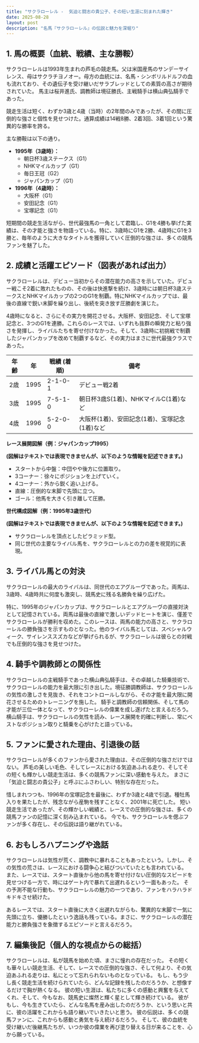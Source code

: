 ```yaml
---
title: "サクラローレル -  気迫と闘志の貴公子、その短い生涯に刻まれた輝き"
date: 2025-08-28
layout: post
description: "名馬『サクラローレル』の伝説と魅力を深堀り"
---
```


## 1. 馬の概要（血統、戦績、主な勝鞍）

サクラローレルは1993年生まれの芦毛の競走馬。父は米国産馬のサンデーサイレンス、母はサクラチヨノオー。母方の血統には、名馬・シンボリルドルフの血も流れており、その遺伝子を受け継いだサラブレッドとしての素質の高さが期待されていた。  馬主は桜井進氏、調教師は境征勝氏、主戦騎手は横山典弘騎手であった。

競走生活は短く、わずか3歳と4歳（当時）の2年間のみであったが、その間に圧倒的な強さと個性を見せつけた。通算成績は14戦8勝、2着3回、3着1回という驚異的な勝率を誇る。

主な勝鞍は以下の通り。

* **1995年（3歳時）：**
    * 朝日杯3歳ステークス（G1）
    * NHKマイルカップ（G1）
    * 毎日王冠（G2）
    * ジャパンカップ（G1）
* **1996年（4歳時）：**
    * 大阪杯（G1）
    * 安田記念（G1）
    * 宝塚記念（G1）


短期間の競走生活ながら、世代最強馬の一角として君臨し、G1を4勝も挙げた実績は、その才能と強さを物語っている。特に、3歳時にG1を2勝、4歳時にG1を3勝と、毎年のように大きなタイトルを獲得していく圧倒的な強さは、多くの競馬ファンを魅了した。


## 2. 成績と活躍エピソード（図表があれば出力）

サクラローレルは、デビュー当初からその潜在能力の高さを示していた。デビュー戦こそ2着に敗れたものの、その後は快進撃を続け、3歳時には朝日杯3歳ステークスとNHKマイルカップの2つのG1を制覇。特にNHKマイルカップでは、最後の直線で鋭い末脚を繰り出し、後続を突き放す圧勝劇を演じた。

4歳時になると、さらにその実力を開花させる。大阪杯、安田記念、そして宝塚記念と、3つのG1を連勝。これらのレースでは、いずれも抜群の瞬発力と粘り強さを発揮し、ライバルたちを寄せ付けなかった。そして、3歳時に初挑戦で制覇したジャパンカップを改めて制覇するなど、その実力はまさに世代最強クラスであった。

| 年齢 | 年 | 戦績 (着順) | 備考 |
|---|---|---|---|
| 2歳 | 1995 | 2-1-0-1 | デビュー戦2着 |
| 3歳 | 1995 | 7-5-1-0 | 朝日杯3歳S(1着)、NHKマイルC(1着)など |
| 4歳 | 1996 | 5-2-0-0 | 大阪杯(1着)、安田記念(1着)、宝塚記念(1着)など |


**レース展開図解（例：ジャパンカップ1995）**

**(図解はテキストでは表現できませんが、以下のような情報を記述できます。)**

* スタートから中盤：中団やや後方に位置取り。
* 3コーナー：徐々にポジションを上げていく。
* 4コーナー：外から鋭く追い上げる。
* 直線：圧倒的な末脚で先頭に立つ。
* ゴール：他馬を大きく引き離して圧勝。


**世代構成図解（例：1995年3歳世代）**

**(図解はテキストでは表現できませんが、以下のような情報を記述できます。)**

* サクラローレルを頂点としたピラミッド型。
* 同じ世代の主要なライバル馬を、サクラローレルとの力の差を視覚的に表現。


## 3. ライバル馬との対決

サクラローレルの最大のライバルは、同世代のエアグルーヴであった。両馬は、3歳時、4歳時共に何度も激突し、競馬史に残る名勝負を繰り広げた。

特に、1995年のジャパンカップは、サクラローレルとエアグルーヴの直接対決として記憶されている。両馬は最後の直線で激しいデッドヒートを演じ、僅差でサクラローレルが勝利を収めた。このレースは、両馬の能力の高さと、サクラローレルの勝負強さを示すものとなった。他のライバル馬としては、スペシャルウィーク、サイレンススズカなどが挙げられるが、サクラローレルは彼らとの対戦でも圧倒的な強さを見せつけた。


## 4. 騎手や調教師との関係性

サクラローレルの主戦騎手であった横山典弘騎手は、その卓越した騎乗技術で、サクラローレルの能力を最大限に引き出した。境征勝調教師は、サクラローレルの気性の激しさを見抜き、それをコントロールしながら、その才能を最大限に開花させるためのトレーニングを施した。  騎手と調教師の信頼関係、そして馬の才能が三位一体となって、サクラローレルの偉業を成し遂げたと言えるだろう。  横山騎手は、サクラローレルの気性を読み、レース展開を的確に判断し、常にベストなポジション取りと騎乗を心がけたと語っている。


## 5. ファンに愛された理由、引退後の話

サクラローレルが多くのファンから愛された理由は、その圧倒的な強さだけではない。  芦毛の美しい毛色、そしてレースにおける気迫あふれる走り、そしてその短くも輝かしい競走生活は、多くの競馬ファンに深い感動を与えた。  まさに「気迫と闘志の貴公子」と呼ぶにふさわしい、特別な存在だった。

惜しまれつつも、1996年の宝塚記念を最後に、わずか3歳と4歳で引退。種牡馬入りを果たしたが、残念ながら産駒を残すことなく、2001年に死亡した。  短い競走生活であったが、その輝かしい戦績と、レースでの圧倒的な強さは、多くの競馬ファンの記憶に深く刻み込まれている。  今でも、サクラローレルを偲ぶファンが多く存在し、その伝説は語り継がれている。


## 6. おもしろハプニングや逸話

サクラローレルは気性が荒く、調教中に暴れることもあったという。しかし、その気性の荒さは、レースにおける闘争心と結びついていたとも言われている。  また、レースでは、スタート直後から他の馬を寄せ付けない圧倒的なスピードを見せつける一方で、時にはゲート内で暴れて出遅れるという一面もあった。  その予測不能な行動も、サクラローレルの魅力の一つであり、ファンをハラハラドキドキさせ続けた。

あるレースでは、スタート直後に大きく出遅れながらも、驚異的な末脚で一気に先頭に立ち、優勝したという逸話も残っている。まさに、サクラローレルの潜在能力と勝負強さを象徴するエピソードと言えるだろう。


## 7. 編集後記（個人的な視点からの総括）

サクラローレルは、私が競馬を始めた頃、まさに憧れの存在だった。  その短くも華々しい競走生活、そして、レースでの圧倒的な強さ、そして何より、その気迫あふれる走りは、私にとって忘れられないものとなっている。  もし、もう少し長く競走生活を続けられていたら、どんな記録を残したのだろうか、と想像するだけで胸が熱くなる。  彼の短い生涯は、私たちに多くの感動と興奮を与えてくれ、そして、今もなお、競馬史に燦然と輝く星として輝き続けている。  彼がもし、今も生きていたら、どんな名馬を産み出したのだろうか、という思いと共に、彼の活躍をこれからも語り継いでいきたいと思う。  彼の伝説は、多くの競馬ファンに、これからも感動と勇気を与え続けるだろう。  そして、彼の血統を受け継いだ後継馬たちが、いつか彼の偉業を再び塗り替える日が来ることを、心から願っている。
